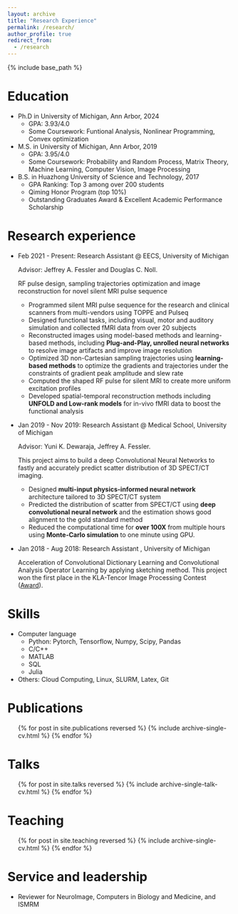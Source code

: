 ```yaml
---
layout: archive
title: "Research Experience"
permalink: /research/
author_profile: true
redirect_from:
  - /research
---
```


{% include base_path %}

Education
======
* Ph.D in University of Michigan, Ann Arbor, 2024
  * GPA: 3.93/4.0
  * Some Coursework: Funtional Analysis, Nonlinear Programming, Convex optimization
* M.S. in University of Michigan, Ann Arbor, 2019
  * GPA: 3.95/4.0
  * Some Coursework: Probability and Random Process, Matrix Theory, Machine Learning, Computer Vision, Image Processing
* B.S. in Huazhong University of Science and Technology, 2017
  * GPA Ranking: Top 3 among over 200 students
  * Qiming Honor Program (top 10%)
  * Outstanding Graduates Award & Excellent Academic Performance Scholarship

Research experience
======
* Feb 2021 - Present: Research Assistant @ EECS, University of Michigan
  
  Advisor: Jeffrey A. Fessler and Douglas C. Noll. 
  
  RF pulse design, sampling trajectories optimization and image reconstruction for novel silent MRI pulse sequence
  
  * Programmed silent MRI pulse sequence for the research and clinical scanners from multi-vendors using TOPPE and Pulseq
  * Designed functional tasks, including visual, motor and auditory simulation and collected fMRI data from over 20 subjects
  * Reconstructed images using model-based methods and learning-based methods, including **Plug-and-Play, unrolled neural networks** to resolve image artifacts and improve image resolution
  * Optimized 3D non-Cartesian sampling trajectories using **learning-based methods** to optimize the gradients and trajectories under the constraints of gradient peak amplitude and slew rate
  * Computed the shaped RF pulse for silent MRI to create more uniform excitation profiles
  * Developed spatial-temporal reconstruction methods including **UNFOLD and Low-rank models** for in-vivo fMRI data to boost the functional analysis
  
* Jan 2019 - Nov 2019: Research Assistant @ Medical School, University of Michigan

  Advisor: Yuni K. Dewaraja, Jeffrey A. Fessler. 

  This project aims to build a deep Convolutional Neural Networks to fastly and accurately predict scatter distribution of 3D SPECT/CT imaging.

  * Designed **multi-input physics-informed neural network** architecture tailored to 3D SPECT/CT system
  * Predicted the distribution of scatter from SPECT/CT using **deep convolutional neural network** and the estimation shows good alignment to the gold standard method
  * Reduced the computational time for **over 100X** from multiple hours using **Monte-Carlo simulation** to one minute using GPU.

* Jan 2018 - Aug 2018: Research Assistant , University of Michigan

  Acceleration of Convolutional Dictionary Learning and Convolutional Analysis Operator Learning by applying sketching method. This project won the first place in the KLA-Tencor Image Processing Contest ([Award](https://ece.engin.umich.edu/stories/students-win-prizes-for-improving-image-processing-techniques-for-liver-cancer-detection-and-much-more)).
  
Skills
======
* Computer language
  * Python: Pytorch, Tensorflow, Numpy, Scipy, Pandas
  * C/C++
  * MATLAB
  * SQL
  * Julia
* Others: Cloud Computing, Linux, SLURM, Latex, Git

Publications
======
  <ul>{% for post in site.publications reversed %}
    {% include archive-single-cv.html %}
  {% endfor %}</ul>

Talks
======
  <ul>{% for post in site.talks reversed %}
    {% include archive-single-talk-cv.html  %}
  {% endfor %}</ul>

Teaching
======
  <ul>{% for post in site.teaching reversed %}
    {% include archive-single-cv.html %}
  {% endfor %}</ul>

Service and leadership
======
* Reviewer for NeuroImage, Computers in Biology and Medicine, and ISMRM
